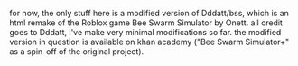for now, the only stuff here is a modified version of Dddatt/bss, which is an html remake of the Roblox game Bee Swarm Simulator by Onett.
all credit goes to Dddatt, i've make very minimal modifications so far.
the modified version in question is available on khan academy ("Bee Swarm Simulator+" as a spin-off of the original project).

